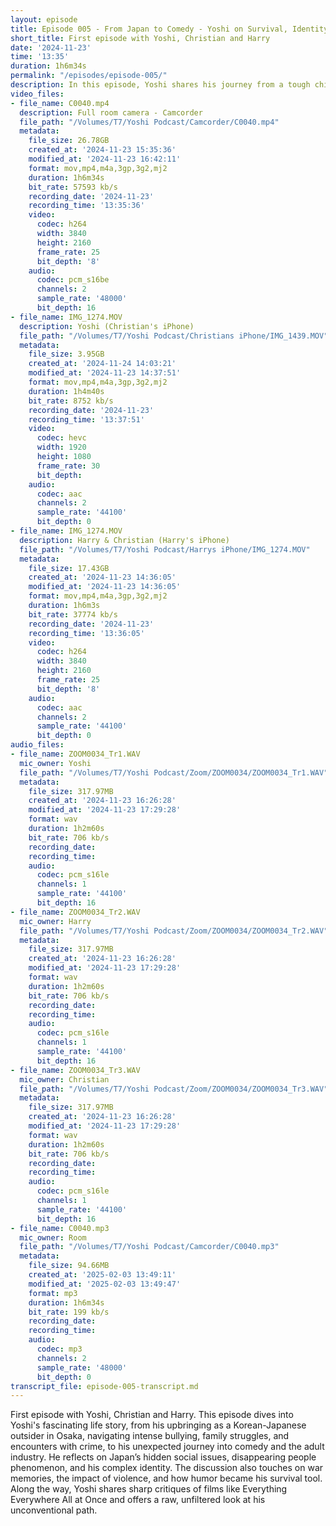 ```yaml
---
layout: episode
title: Episode 005 - From Japan to Comedy - Yoshi on Survival, Identity, and the Underground
short_title: First episode with Yoshi, Christian and Harry
date: '2024-11-23'
time: '13:35'
duration: 1h6m34s
permalink: "/episodes/episode-005/"
description: In this episode, Yoshi shares his journey from a tough childhood in Japan to comedy and the adult industry, reflecting on identity, violence, and survival through humor, while also diving into Japan’s hidden social issues and pop culture critiques.
video_files:
- file_name: C0040.mp4
  description: Full room camera - Camcorder
  file_path: "/Volumes/T7/Yoshi Podcast/Camcorder/C0040.mp4"
  metadata:
    file_size: 26.78GB
    created_at: '2024-11-23 15:35:36'
    modified_at: '2024-11-23 16:42:11'
    format: mov,mp4,m4a,3gp,3g2,mj2
    duration: 1h6m34s
    bit_rate: 57593 kb/s
    recording_date: '2024-11-23'
    recording_time: '13:35:36'
    video:
      codec: h264
      width: 3840
      height: 2160
      frame_rate: 25
      bit_depth: '8'
    audio:
      codec: pcm_s16be
      channels: 2
      sample_rate: '48000'
      bit_depth: 16
- file_name: IMG_1274.MOV
  description: Yoshi (Christian's iPhone)
  file_path: "/Volumes/T7/Yoshi Podcast/Christians iPhone/IMG_1439.MOV"
  metadata:
    file_size: 3.95GB
    created_at: '2024-11-24 14:03:21'
    modified_at: '2024-11-23 14:37:51'
    format: mov,mp4,m4a,3gp,3g2,mj2
    duration: 1h4m40s
    bit_rate: 8752 kb/s
    recording_date: '2024-11-23'
    recording_time: '13:37:51'
    video:
      codec: hevc
      width: 1920
      height: 1080
      frame_rate: 30
      bit_depth:
    audio:
      codec: aac
      channels: 2
      sample_rate: '44100'
      bit_depth: 0
- file_name: IMG_1274.MOV
  description: Harry & Christian (Harry's iPhone)
  file_path: "/Volumes/T7/Yoshi Podcast/Harrys iPhone/IMG_1274.MOV"
  metadata:
    file_size: 17.43GB
    created_at: '2024-11-23 14:36:05'
    modified_at: '2024-11-23 14:36:05'
    format: mov,mp4,m4a,3gp,3g2,mj2
    duration: 1h6m3s
    bit_rate: 37774 kb/s
    recording_date: '2024-11-23'
    recording_time: '13:36:05'
    video:
      codec: h264
      width: 3840
      height: 2160
      frame_rate: 25
      bit_depth: '8'
    audio:
      codec: aac
      channels: 2
      sample_rate: '44100'
      bit_depth: 0
audio_files:
- file_name: ZOOM0034_Tr1.WAV
  mic_owner: Yoshi
  file_path: "/Volumes/T7/Yoshi Podcast/Zoom/ZOOM0034/ZOOM0034_Tr1.WAV"
  metadata:
    file_size: 317.97MB
    created_at: '2024-11-23 16:26:28'
    modified_at: '2024-11-23 17:29:28'
    format: wav
    duration: 1h2m60s
    bit_rate: 706 kb/s
    recording_date:
    recording_time:
    audio:
      codec: pcm_s16le
      channels: 1
      sample_rate: '44100'
      bit_depth: 16
- file_name: ZOOM0034_Tr2.WAV
  mic_owner: Harry
  file_path: "/Volumes/T7/Yoshi Podcast/Zoom/ZOOM0034/ZOOM0034_Tr2.WAV"
  metadata:
    file_size: 317.97MB
    created_at: '2024-11-23 16:26:28'
    modified_at: '2024-11-23 17:29:28'
    format: wav
    duration: 1h2m60s
    bit_rate: 706 kb/s
    recording_date:
    recording_time:
    audio:
      codec: pcm_s16le
      channels: 1
      sample_rate: '44100'
      bit_depth: 16
- file_name: ZOOM0034_Tr3.WAV
  mic_owner: Christian
  file_path: "/Volumes/T7/Yoshi Podcast/Zoom/ZOOM0034/ZOOM0034_Tr3.WAV"
  metadata:
    file_size: 317.97MB
    created_at: '2024-11-23 16:26:28'
    modified_at: '2024-11-23 17:29:28'
    format: wav
    duration: 1h2m60s
    bit_rate: 706 kb/s
    recording_date:
    recording_time:
    audio:
      codec: pcm_s16le
      channels: 1
      sample_rate: '44100'
      bit_depth: 16
- file_name: C0040.mp3
  mic_owner: Room
  file_path: "/Volumes/T7/Yoshi Podcast/Camcorder/C0040.mp3"
  metadata:
    file_size: 94.66MB
    created_at: '2025-02-03 13:49:11'
    modified_at: '2025-02-03 13:49:47'
    format: mp3
    duration: 1h6m34s
    bit_rate: 199 kb/s
    recording_date:
    recording_time:
    audio:
      codec: mp3
      channels: 2
      sample_rate: '48000'
      bit_depth: 0
transcript_file: episode-005-transcript.md
---
```

First episode with Yoshi, Christian and Harry. This episode dives into Yoshi's fascinating life story, from his upbringing as a Korean-Japanese outsider in Osaka, navigating intense bullying, family struggles, and encounters with crime, to his unexpected journey into comedy and the adult industry. He reflects on Japan’s hidden social issues, disappearing people phenomenon, and his complex identity. The discussion also touches on war memories, the impact of violence, and how humor became his survival tool. Along the way, Yoshi shares sharp critiques of films like Everything Everywhere All at Once and offers a raw, unfiltered look at his unconventional path.
